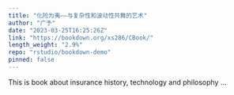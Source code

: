 ```yaml
---
title: "化险为夷——与复杂性和波动性共舞的艺术"
author: "广予"
date: "2023-03-25T16:25:26Z"
link: "https://bookdown.org/xs286/CBook/"
length_weight: "2.9%"
repo: "rstudio/bookdown-demo"
pinned: false
---
```


This is book about insurance history, technology and philosophy ...
